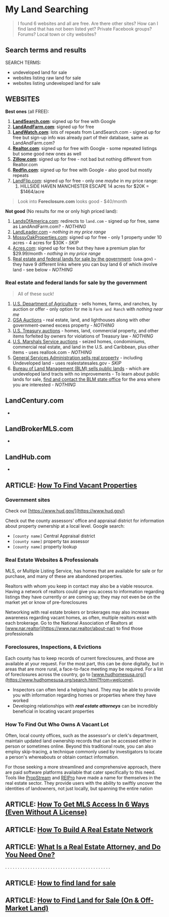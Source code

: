 # My Land Searching

> I found 6 websites and all are free. Are there other sites? How can I find land that has not been listed yet? Private Facebook groups? Forums? Local town or city websites?

## Search terms and results

SEARCH TERMS:

- undeveloped land for sale
- websites listing raw land for sale
- websites listing undeveloped land for sale

## WEBSITES

**Best ones** (all FREE):

1. **[LandSearch.com](https://www.landwatch.com/undeveloped-land)**: signed up for free with Google
2. **[LandAndFarm.com](https://www.landandfarm.com/search/Undeveloped-Land-for-sale/)**: signed up for free
3. **[LandWatch.com](https://www.landwatch.com/undeveloped-land)**: lots of repeats from LandSearch.com - signed up for free but sign-up info was already part of their database, same as LandAndFarm.com?
4. **[Realtor.com](https://www.realtor.com/)**: signed up for free with Google - some repeated listings but some good new ones as well
5. **[Zillow.com](https://www.zillow.com/)**: signed up for free - not bad but nothing different from Realtor.com
6. **[Redfin.com](https://www.redfin.com/state/Kentucky/land)**: signed up for free with Google - also good but mostly repeats
7. [LandFlip.com](https://www.landflip.com/land-for-sale/undeveloped-keyword): signed up for free - only one _maybe_ in my price range:
   1. HILLSIDE HAVEN MANCHESTER ESCAPE 14 acres for $20K = $1464/acre

> Look into **Foreclosure.com** looks good - $40/month

**Not good** (No results for me or only high priced land):

1. [LandsOfAmerica.com](https://www.landsofamerica.com/United-States/undeveloped-land/): redirects to `land.com` - signed up for free, same as LandAndFarm.com? - _NOTHING_
2. [LandLeader.com](https://www.landleader.com/land-for-sale/undeveloped) – _nothing in my price range_
3. [MossyOakProperties.com](https://www.mossyoakproperties.com/land-for-sale/undeveloped/): signed up for free - only 1 property under 10 acres - 4 acres for $30K - _SKIP_
4. [Acres.com](https://www.acres.com/): signed up for free but they have a premium plan for $29.99/month - _nothing in my price range_
5. [Real estate and federal lands for sale by the government](https://www.usa.gov/real-estate-sales): (usa.gov) - they have 9 different links where you can buy land 6 of which involve land - see below - _NOTHING_

### Real estate and federal lands for sale by the government

> All of these suck!

1. [U.S. Department of Agriculture](https://properties.sc.egov.usda.gov/resales/public/home) - sells homes, farms, and ranches, by auction or offer - only option for me is `Farm and Ranch` with _nothing near me_
2. [GSA Auctions](https://realestatesales.gov/) - real estate, land, and lighthouses along with other government-owned excess property - _NOTHING_
3. [U.S. Treasury auctions](https://home.treasury.gov/services/treasury-auctions) - homes, land, commercial property, and other items forfeited by owners for violations of Treasury law - _NOTHING_
4. [U.S. Marshals Service auctions](https://www.usmarshals.gov/what-we-do/asset-forfeiture) - seized homes, condominiums, commercial real estate, and land in the U.S. and Caribbean, plus other items - uses reallook.com - _NOTHING_
5. [General Services Administration sells real property](https://www.gsa.gov/real-estate/real-estate-services/real-property-utilization-disposal) - including Undeveloped land - uses realestatesales.gov - _SKIP_
6. [Bureau of Land Management (BLM) sells public lands](https://www.blm.gov/programs/lands-and-realty/sales-and-exchanges) - which are undeveloped land tracts with no improvements - To learn about public lands for sale, [find and contact the BLM state office](https://www.blm.gov/office/national-office) for the area where you are interested - _NOTHING_

## LandCentury.com

-

## LandBrokerMLS.com

-

## LandHub.com

-

## ARTICLE: [How To Find Vacant Properties](https://www.realestateskills.com/blog/how-to-find-vacant-properties)

### Government sites

Check out [https://www.hud.gov/](https://www.hud.gov/)

Check out the county assessors' office and appraisal district for information about property ownership at a local level. Google search:

- `[county name]` Central Appraisal district
- `[county name]` property tax assessor
- `[county name]` property lookup

### Real Estate Websites & Professionals

MLS, or Multiple Listing Service, has homes that are available for sale or for purchase, and many of these are abandoned properties.

Realtors with whom you keep in contact may also be a viable resource. Having a network of realtors could give you access to information regarding listings they have currently or are coming up; they may not even be on the market yet or know of pre-foreclosures

Networking with real estate brokers or brokerages may also increase awareness regarding vacant homes, as often, multiple realtors exist with each brokerage. Go to the National Association of Realtors at [www.nar.realtor](https://www.nar.realtor/about-nar) to find those professionals

### Foreclosures, Inspections, & Evictions

Each county has to keep records of current foreclosures, and those are available at your request. For the most part, this can be done digitally, but in areas that are more rural, a face-to-face meeting may be required. For a list of foreclosures across the country, go to [www.hudhomesusa.org/](https://www.hudhomesusa.org/search.html?from=welcome).

- Inspectors can often lend a helping hand. They may be able to provide you with information regarding homes or properties where they have worked
- Developing relationships with **_real estate attorneys_** can be incredibly beneficial in locating vacant properties

### How To Find Out Who Owns A Vacant Lot

Often, local county offices, such as the assessor's or clerk's department, maintain updated land ownership records that can be accessed either in person or sometimes online. Beyond this traditional route, you can also employ skip-tracing, a technique commonly used by investigators to locate a person's whereabouts or obtain contact information.

For those seeking a more streamlined and comprehensive approach, there are paid software platforms available that cater specifically to this need. Tools like [PropStream](https://trial.propstreampro.com/realestateskills/) and [REIPro](https://www.myreipro.com/?fpr=realestateskills) have made a name for themselves in the real estate sector. They provide users with the ability to swiftly uncover the identities of landowners, not just locally, but spanning the entire nation

## ARTICLE: [How To Get MLS Access In 6 Ways (Even Without A License)](https://www.realestateskills.com/blog/mls-access)

## ARTICLE: [How To Build A Real Estate Network](https://www.realestateskills.com/blog/network)

## ARTICLE: [What Is a Real Estate Attorney, and Do You Need One?](https://www.nerdwallet.com/article/mortgages/real-estate-attorney)

. . . . . . . . . . . . . . . . . . . . . . . . . . . . . . . . . . . . . . . . . .

## ARTICLE: [How to find land for sale](https://www.reonomy.com/resources/land-for-sale/)

## ARTICLE: [How to Find Land for Sale (On & Off-Market Land)](https://www.simplybuildable.com/knowledge-center/how-to-find-land-for-sale)
